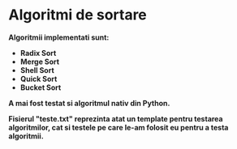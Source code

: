 # Algoritmi de sortare

<b>Algoritmii implementati sunt:
* Radix Sort
* Merge Sort
* Shell Sort
* Quick Sort
* Bucket Sort

A mai fost testat si algoritmul nativ din Python.

Fisierul "teste.txt" reprezinta atat un template pentru testarea algoritmilor, cat si testele pe care le-am folosit eu pentru a testa algoritmii.</b>
